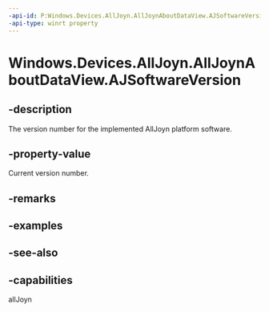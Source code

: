 ----api-id: P:Windows.Devices.AllJoyn.AllJoynAboutDataView.AJSoftwareVersion
-api-type: winrt property
---<!-- Property syntaxpublic string AJSoftwareVersion { get; }--># Windows.Devices.AllJoyn.AllJoynAboutDataView.AJSoftwareVersion## -descriptionThe version number for the implemented AllJoyn platform software.## -property-valueCurrent version number.## -remarks## -examples## -see-also## -capabilitiesallJoyn